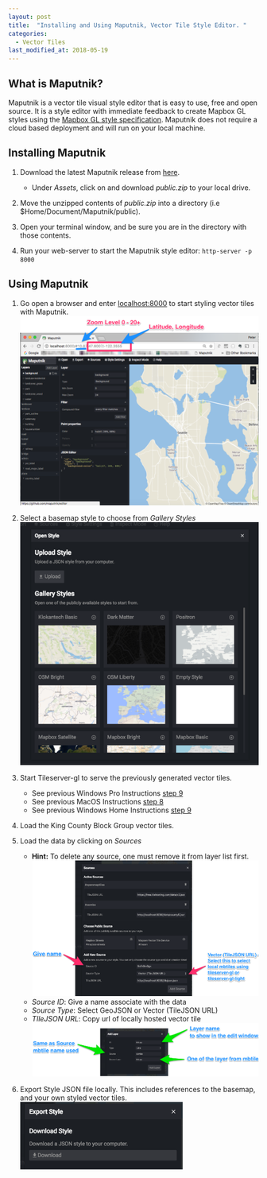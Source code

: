 ```yaml
---
layout: post
title:  "Installing and Using Maputnik, Vector Tile Style Editor. "
categories:
  - Vector Tiles
last_modified_at: 2018-05-19
---
```


## What is Maputnik? ##
Maputnik is a vector tile visual style editor that is easy to use, free and open source. It is a style editor with immediate feedback to create Mapbox GL styles using the [Mapbox GL style specification](https://www.mapbox.com/mapbox-gl-js/style-spec/). Maputnik does not require a cloud based deployment and will run on your local machine.

## Installing Maputnik ##
1. Download the latest Maputnik release from [here](https://github.com/maputnik/editor/releases/).
    * Under _Assets_, click on and download _public.zip_ to your local drive.

2. Move the unzipped contents of _public.zip_  into a directory (i.e $Home/Document/Maputnik/public).
3. Open your terminal window, and be sure you are in the directory with those contents.
4. Run your web-server to start the Maputnik style editor: `http-server -p 8000`

## Using Maputnik ##
1. Go open a browser and enter [localhost:8000](localhost:8000) to start styling vector tiles with Maputnik.
 ![screen shot](/assets/images/maputnik-start1.png)

2. Select a basemap style to choose from _Gallery Styles_
![screen shot](/assets/images/maputnik-gallerystyle.png)

3. Start Tileserver-gl to serve the previously generated vector tiles.
    + See previous Windows Pro Instructions [step 9](/vector%20tiles/2018/05/06/VectorTileWorkshop-Windows10.html#starttileserver)
    + See previous MacOS Instructions [step 8](/vector%20tiles/2018/05/05/VectorTileWorkshop-MacOS.html#starttileserver)
    + See previous Windows Home Instructions [step 9](/vector%20tiles/2018/05/01/VectorTileWorkshop-Windows10Home.html#starttileserver)

4. Load the King County Block Group vector tiles.
5. Load the data by clicking on _Sources_
    * __Hint:__ To delete any source, one must remove it from layer list first.
![screen shot](/assets/images/Maputnik-AddSource.png)
    * _Source ID_: Give a name associate with the data
    * _Source Type_: Select GeoJSON or Vector (TileJSON URL)
    * _TIleJSON URL_: Copy url of locally hosted vector tile
![screen shot](/assets/images/Maputnik-AddLayer.png)
6. Export Style JSON file locally.  This includes references to the basemap, and your own styled vector tiles.
![screen shot](/assets/images/maptunik-export.png)
